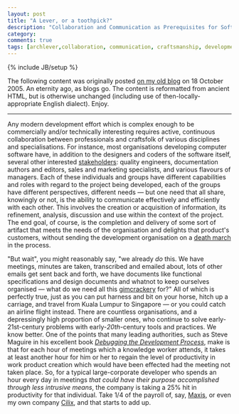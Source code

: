 ```yaml
---
layout: post
title: "A Lever, or a toothpick?"
description: "Collaboration and Communication as Prerequisites for Software Success. Originally posted on old &quot;Archimedes' Lever&;quot; blog."
category:
comments: true
tags: [archlever,collaboration, communication, craftsmanship, development, open standards, quality]
---
```

{% include JB/setup %}

The following content was originally posted [on my old blog](http://archlever.blogspot.com/2005/10/lever-that-rocks-our-world.html) on 18 October 2005. An eternity ago, as blogs go. The content is reformatted from ancient HTML, but is otherwise unchanged (including use of then-locally-appropriate English dialect). Enjoy.

----

Any modern development effort which is complex enough to be commercially and/or technically interesting requires active, continuous collaboration between professionals and craftsfolk of various disciplines and specialisations. For instance, most organisations developing computer software have, in addition to the designers and coders of the software itself, several other interested [stakeholders](http://en.wikipedia.org/wiki/Stakeholder): quality engineers, documentation authors and editors, sales and marketing specialists, and various flavours of managers. Each of these individuals and groups have different capabilities and roles with regard to the project being developed, each of the groups have different perspectives, different needs &mdash; but one need that all share, knowingly or not, is the ability to communicate effectively and efficiently with each other. This involves the creation or acquisition of information, its refinement, analysis, discussion and use within the context of the project. The end goal, of course, is the completion and delivery of some sort of artifact that meets the needs of the organisation and delights that product's customers, without sending the development organisation on a [death march](http://en.wikipedia.org/wiki/Death_march_%28software_development%29) in the process.

"But wait", you might reasonably say, "we already *do* this. We have meetings, minutes are taken, transcribed and emailed about, lots of other emails get sent back and forth, we have documents like functional specifications and design documents and whatnot to keep ourselves organised &mdash; what do we need all this [gimcrackery](http://www.m-w.com/cgi-bin/dictionary?book=Dictionary&va=gimcrackery&x=0&y=0) for?" All of which is perfectly true, just as you can put harness and bit on your horse, hitch up a carriage, and travel from Kuala Lumpur to Singapore &mdash; or you could catch an airline flight instead. There are countless organisations, and a depressingly high proportion of smaller ones, who continue to solve early-21st-century problems with early-*20th*-century tools and practices. We know better. One of the points that many leading authorities, such as Steve Maguire in his excellent book [*Debugging the Development Process*](http://www.amazon.com/exec/obidos/tg/detail/-/1556156502/qid=1129568948/sr=8-1/ref=sr_8_xs_ap_i1_xgl14/104-3307285-4629533?v=glance&s=books&n=507846), make is that for each hour of meetings which a knowledge worker attends, it takes at least another hour for him or her to regain the level of productivity in work product creation which would have been effected had the meeting not taken place. So, for a typical large-corporate developer who spends an hour every day in meetings *that could have their purpose accomplished through less intrusive means*, the company is taking a 25% hit in productivity for that individual. Take 1/4 of the payroll of, say, [Maxis](http://www.maxis.com.my), or even my own company [Cilix](http://www.cilix.org), and that starts to add up.

